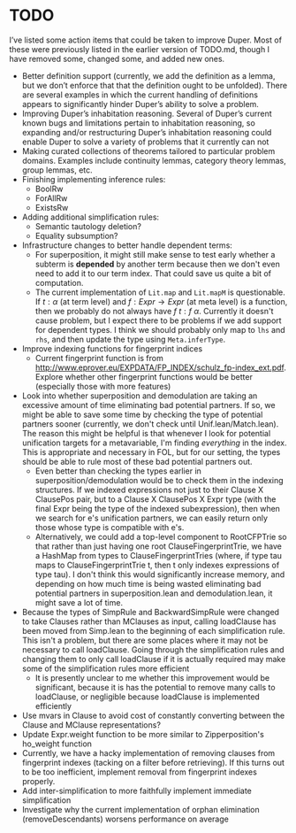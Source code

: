 # TODO

I’ve listed some action items that could be taken to improve Duper. Most of these were previously
listed in the earlier version of TODO.md, though I have removed some, changed some, and added new ones.

- Better definition support (currently, we add the definition as a lemma, but we don’t enforce
  that that the definition ought to be unfolded). There are several examples in which the current
  handling of definitions appears to significantly hinder Duper’s ability to solve a problem.
- Improving Duper’s inhabitation reasoning. Several of Duper’s current known bugs and limitations
  pertain to inhabitation reasoning, so expanding and/or restructuring Duper’s inhabitation reasoning
  could enable Duper to solve a variety of problems that it currently can not
- Making curated collections of theorems tailored to particular problem domains. Examples
  include continuity lemmas, category theory lemmas, group lemmas, etc.
- Finishing implementing inference rules:
  - BoolRw
  - ForAllRw
  - ExistsRw
- Adding additional simplification rules:
  - Semantic tautology deletion?
  - Equality subsumption?
- Infrastructure changes to better handle dependent terms:
  - For superposition, it might still make sense to test early whether a subterm is **depended** by
    another term because then we don't even need to add it to our term index. That could save us quite a
    bit of computation.
  - The current implementation of ```Lit.map``` and ```Lit.mapM``` is questionable. If $t : \alpha$
    (at term level) and $f : Expr \to Expr$ (at meta level) is a function, then we probably do not always
    have $f \ t : f \ \alpha$. Currently it doesn't cause problem, but I expect there to be problems if we
    add support for dependent types. I think we should probably only map to ```lhs``` and ```rhs```, and
    then update the type using ```Meta.inferType```.
- Improve indexing functions for fingerprint indices
  - Current fingerprint function is from http://www.eprover.eu/EXPDATA/FP_INDEX/schulz_fp-index_ext.pdf.
    Explore whether other fingerprint functions would be better (especially those with more features)
- Look into whether superposition and demodulation are taking an excessive amount of time eliminating bad
  potential partners. If so, we might be able to save some time by checking the type of potential partners
  sooner (currently, we don't check until Unif.lean/Match.lean). The reason this might be helpful is that
  whenever I look for potential unification targets for a metavariable, I'm finding *everything* in the index.
  This is appropriate and necessary in FOL, but for our setting, the types should be able to rule most of these
  bad potential partners out.
  - Even better than checking the types earlier in superposition/demodulation would be to check them in the
    indexing structures. If we indexed expressions not just to their Clause X ClausePos pair, but to a
    Clause X ClausePos X Expr type (with the final Expr being the type of the indexed subexpression), then when
    we search for e's unification partners, we can easily return only those whose type is compatible with e's.
  - Alternatively, we could add a top-level component to RootCFPTrie so that rather than just having one root
    ClauseFingerprintTrie, we have a HashMap from types to ClauseFingerprintTries (where, if type tau maps to
    ClauseFingerprintTrie t, then t only indexes expressions of type tau). I don't think this would significantly
    increase memory, and depending on how much time is being wasted eliminating bad potential partners in
    superposition.lean and demodulation.lean, it might save a lot of time.
- Because the types of SimpRule and BackwardSimpRule were changed to take Clauses rather than MClauses as input,
  calling loadClause has been moved from Simp.lean to the beginning of each simplification rule. This isn't a
  problem, but there are some places where it may not be necessary to call loadClause. Going through the
  simplification rules and changing them to only call loadClause if it is actually required may make some of the
  simplification rules more efficient
  - It is presently unclear to me whether this improvement would be significant, because it is has the potential
    to remove many calls to loadClause, or negligible because loadClause is implemented efficiently
- Use mvars in Clause to avoid cost of constantly converting between the Clause and MClause representations?
- Update Expr.weight function to be more similar to Zipperposition's ho_weight function
- Currently, we have a hacky implementation of removing clauses from fingerprint indexes (tacking on a filter
  before retrieving). If this turns out to be too inefficient, implement removal from fingerprint indexes properly.
- Add inter-simplification to more faithfully implement immediate simplification
- Investigate why the current implementation of orphan elimination (removeDescendants) worsens performance on average